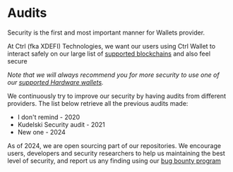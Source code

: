 # Audits

Security is the first and most important manner for Wallets provider.

At Ctrl (fka XDEFI) Technologies, we want our users using Ctrl Wallet to interact safely on our large list of [supported blockchains](./supported-blockchains) and also feel secure

_Note that we will always recommend you for more security to use one of our [supported Hardware wallets](./supported-hardware-wallets)._

We continuously try to improve our security by having audits from different providers. The list below retrieve all the previous audits made:

- I don't remind - 2020
- Kudelski Security audit - 2021
- New one - 2024

As of 2024, we are open sourcing part of our repositories. We encourage users, developers and security researchers to help us maintaining the best level of security, and report us any finding using our [bug bounty program](./bug-bounty-program)
